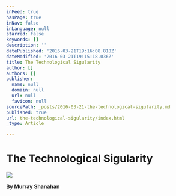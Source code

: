 ```yaml
---
inFeed: true
hasPage: true
inNav: false
inLanguage: null
starred: false
keywords: []
description: ''
datePublished: '2016-03-21T19:16:08.818Z'
dateModified: '2016-03-21T19:15:18.036Z'
title: The Technological Sigularity
author: []
authors: []
publisher:
  name: null
  domain: null
  url: null
  favicon: null
sourcePath: _posts/2016-03-21-the-technological-sigularity.md
published: true
url: the-technological-sigularity/index.html
_type: Article

---
```

# The Technological Sigularity
![](https://the-grid-user-content.s3-us-west-2.amazonaws.com/30f1dfba-ddfe-4a65-988a-b01091f82c56.jpg)

**By Murray Shanahan**